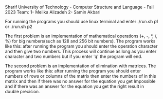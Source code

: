 Sharif University of Technology - Computer Structure and Language - Fall 2023 Team: 1- Melika Alizadeh 2- Samin Akbari

For running the programs you should use linux terminal and enter ./run.sh p1 or ./run.sh p2

The first problem is an implementation of mathematical operations (+, -, *, /, %) for big numbers(such as 128 and 256 bit numbers).
The program works like this: after running the program you should enter the operation character and then give two numbers. This process will continue as long as you enter character and two numbers but if you enter 'q' the program will end.

The second problem is an implementation of elimination with matrices.
The program works like this: after running the program you should enter numbers of rows or columns of the matrix then enter the numbers of in this matrix and then if there was no answer for the equation you get Impossible and if there was an answer for the equation you get the right result in double precision.
